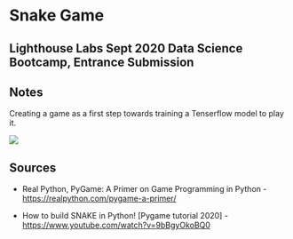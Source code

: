Snake Game 
========================

## Lighthouse Labs Sept 2020 Data Science Bootcamp, Entrance Submission 

Notes
-----
Creating a game as a first step towards training a Tenserflow model to play it. 


![](https://github.com/CristianNic/snake_game/blob/master/screenshot.jpg)


Sources
-------

* Real Python, PyGame: A Primer on Game Programming in Python - https://realpython.com/pygame-a-primer/

* How to build SNAKE in Python! [Pygame tutorial 2020] -  https://www.youtube.com/watch?v=9bBgyOkoBQ0


